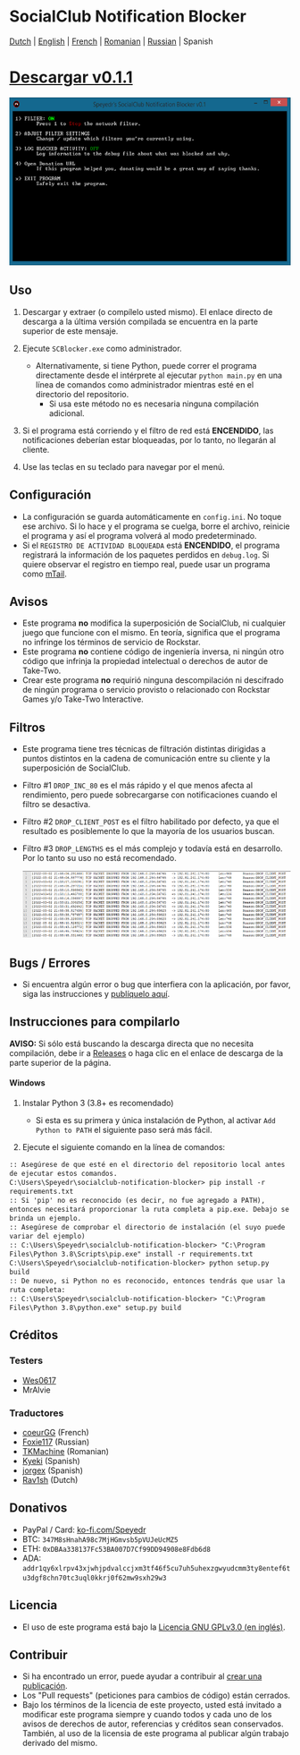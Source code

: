 # SocialClub Notification Blocker

[Dutch](../NL/README.md) | [English](../../README.md) | [French](../FR/README.md) | [Romanian](../RO/README.md) | [Russian](../RU/README.md) | Spanish



# [Descargar v0.1.1](https://github.com/Speyedr/socialclub-notification-blocker/releases/download/v0.1.1/SocialClubBlocker-0.1.1.zip)

<img src="/img/SCBlockerTease1.png" alt="Main Menu" height=300 width=562>

## Uso
1. Descargar y extraer (o compílelo usted mismo). El enlace directo de descarga a la última versión compilada se encuentra en la parte superior de este mensaje.
2. Ejecute `SCBlocker.exe` como administrador.

    - Alternativamente, si tiene Python, puede correr el programa directamente desde el intérprete al ejecutar `python main.py` en una línea de comandos como administrador mientras esté en el directorio del repositorio.
      - Si usa este método no es necesaria ninguna compilación adicional.
4. Si el programa está corriendo y el filtro de red está **ENCENDIDO**, las notificaciones deberían estar bloqueadas, por lo tanto, no llegarán al cliente.
5. Use las teclas en su teclado para navegar por el menú.

## Configuración
 - La configuración se  guarda automáticamente en `config.ini`. No toque ese archivo. Si lo hace y el programa se cuelga, borre el archivo, reinicie el programa y así el programa volverá al modo predeterminado.
 - Si el `REGISTRO DE ACTIVIDAD BLOQUEADA` está **ENCENDIDO**, el programa registrará la información de los paquetes perdidos en `debug.log`. Si quiere observar el registro en tiempo real, puede usar un programa como [mTail](http://ophilipp.free.fr/op_tail.htm).

## Avisos
 - Este programa **no** modifica la superposición de SocialClub, ni cualquier juego que funcione con el mismo. En teoría, significa que el programa no infringe los términos de servicio de Rockstar.
 - Este programa **no** contiene código de ingeniería inversa, ni ningún otro código que infrinja la propiedad intelectual o derechos de autor de Take-Two.
 - Crear este programa **no** requirió ninguna descompilación ni descifrado de ningún programa o servicio provisto o relacionado con Rockstar Games y/o Take-Two Interactive.

## Filtros
 - Este programa tiene tres técnicas de filtración distintas dirigidas a puntos distintos en la cadena de comunicación entre su cliente y la superposición de SocialClub.
 - Filtro #1 `DROP_INC_80` es el más rápido y el que menos afecta al rendimiento, pero puede sobrecargarse con notificaciones cuando el filtro se desactiva.
 - Filtro #2 `DROP_CLIENT_POST` es el filtro habilitado por defecto, ya que el resultado es posiblemente lo que la mayoría de los usuarios buscan.
 - Filtro #3 `DROP_LENGTHS` es el más complejo y todavía está en desarrollo. Por lo tanto su uso no está recomendado.

   <img src="/img/SCBlockerTease3.png" alt="Logging dropped packets" height=120 width=527>

## Bugs / Errores
 - Si encuentra algún error o bug que interfiera con la aplicación, por favor, siga las instrucciones y [publíquelo aquí](https://github.com/Speyedr/socialclub-notification-blocker/issues/new/choose).

## Instrucciones para compilarlo
**AVISO:** Si sólo está buscando la descarga directa que no necesita compilación, debe ir a [Releases](https://github.com/Speyedr/socialclub-notification-blocker/releases) o haga clic en el enlace de descarga de la parte superior de la página.
#### Windows

1) Instalar Python 3 (3.8+ es recomendado)

    - Si esta es su primera y única instalación de Python, al activar `Add Python to PATH` el siguiente paso será más fácil.
2) Ejecute el siguiente comando en la línea de comandos:
```
:: Asegúrese de que esté en el directorio del repositorio local antes de ejecutar estos comandos.
C:\Users\Speyedr\socialclub-notification-blocker> pip install -r requirements.txt
:: Si 'pip' no es reconocido (es decir, no fue agregado a PATH), entonces necesitará proporcionar la ruta completa a pip.exe. Debajo se brinda un ejemplo.
:: Asegúrese de comprobar el directorio de instalación (el suyo puede variar del ejemplo)  
:: C:\Users\Speyedr\socialclub-notification-blocker> "C:\Program Files\Python 3.8\Scripts\pip.exe" install -r requirements.txt
C:\Users\Speyedr\socialclub-notification-blocker> python setup.py build
:: De nuevo, si Python no es reconocido, entonces tendrás que usar la ruta completa:
:: C:\Users\Speyedr\socialclub-notification-blocker> "C:\Program Files\Python 3.8\python.exe" setup.py build
```

## Créditos

### Testers

- [Wes0617](https://github.com/Wes0617)
- MrAlvie

### Traductores

- [coeurGG](https://github.com/coeurGG) (French)
- [Foxie117](https://github.com/Foxie1171) (Russian)
- [TKMachine](https://github.com/TKMachine) (Romanian)
- [Kyeki](https://github.com/Kyekii) (Spanish)
- [jorgex](https://github.com/jorgex94) (Spanish)
- [Rav1sh](https://github.com/Rav1sh) (Dutch)

## Donativos
 - PayPal / Card: [ko-fi.com/Speyedr](https://ko-fi.com/speyedr)
 - BTC: `347M8sHnahA98c7MjHGmvsb5pVUJeUcMZ5`
 - ETH: `0xDBAa338137Fc53BA007D7Cf99DD94908e8Fdb6d8`
 - ADA: `addr1qy6xlrpv43xjwhjpdvalccjxm3tf46f5cu7uh5uhexzgwyudcmm3ty8entef6tu3dgf8chn70tc3uql0kkrj0f62mw9sxh29w3`

## Licencia
 - El uso de este programa está bajo la [Licencia GNU GPLv3.0 (en inglés)](LICENSE).

## Contribuir
 - Si ha encontrado un error, puede ayudar a contribuir al [crear una publicación](https://github.com/Speyedr/socialclub-notification-blocker/issues/new/choose).
 - Los "Pull requests" (peticiones para cambios de código) están cerrados.
 - Bajo los términos de la licencia de este proyecto, usted está invitado a modificar este programa siempre y cuando todos y cada uno de los avisos de derechos de autor, referencias y créditos sean conservados. También, al uso de la licensia de este programa al publicar algún trabajo derivado del mismo.